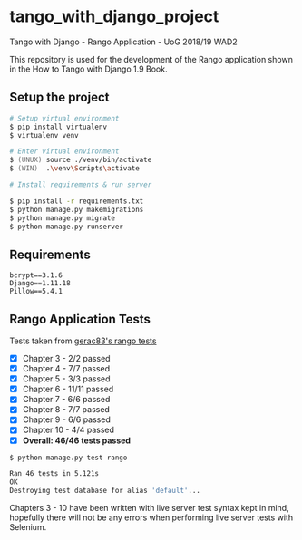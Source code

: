# tango_with_django_project
Tango with Django - Rango Application - UoG 2018/19 WAD2

This repository is used for the development of the Rango application shown in the How to Tango with Django 1.9 Book.



## Setup the project

```zsh
# Setup virtual environment
$ pip install virtualenv
$ virtualenv venv

# Enter virtual environment
$ (UNUX) source ./venv/bin/activate
$ (WIN)  .\venv\Scripts\activate

# Install requirements & run server

$ pip install -r requirements.txt
$ python manage.py makemigrations
$ python manage.py migrate
$ python manage.py runserver
```



## Requirements

```
bcrypt==3.1.6
Django==1.11.18
Pillow==5.4.1
```





## Rango Application Tests

Tests taken from [gerac83's rango tests](https://github.com/gerac83/rango_tests)

- [x] Chapter 3 - 2/2 passed
- [x] Chapter 4 - 7/7 passed
- [x] Chapter 5   - 3/3 passed
- [x] Chapter 6   - 11/11 passed
- [x] Chapter 7   - 6/6 passed
- [x] Chapter 8   - 7/7 passed
- [x] Chapter 9   - 6/6 passed
- [x] Chapter 10 - 4/4 passed
- [x] **Overall: 46/46 tests passed**

```zsh
$ python manage.py test rango

Ran 46 tests in 5.121s
OK
Destroying test database for alias 'default'...
```

Chapters 3 - 10 have been written with live server test syntax kept in mind, hopefully there will not be any errors when performing live server tests with Selenium.